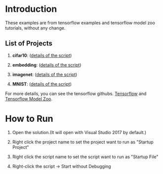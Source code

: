 # Introduction

These examples are from tensorflow examples and tensorflow model zoo tutorials, without any change.

## List of Projects

1. **cifar10**: ([details of the script](https://github.com/tensorflow/models/tree/master/tutorials/image/cifar10))

2. **embedding**: ([details of the script](https://github.com/tensorflow/tensorflow/tree/master/tensorflow/examples/tutorials/word2vec))

3. **imagenet**: ([details of the script](https://github.com/tensorflow/models/tree/master/tutorials/image/imagenet))

4. **MNIST**: ([details of the script](https://github.com/tensorflow/models/tree/master/tutorials/image/mnist))

For more details, you can see the tensorflow githubs. [Tensorflow](https://github.com/tensorflow/tensorflow) and [Tensorflow Model Zoo](https://github.com/tensorflow/models).

# How to Run

1. Open the solution.(It will open with Visual Studio 2017 by default.)

2. Right click the project name to set the project want to run as "Startup Project"

3. Right click the script name to set the script want to run as "Startup File"

4. Right-click the script -> Start without Debugging